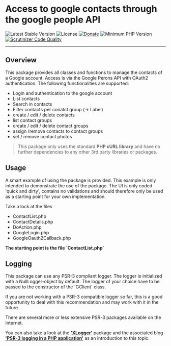# Access to google contacts through the google people API

 ![Latest Stable Version](https://img.shields.io/badge/release-v1.0.0-brightgreen.svg)
 ![License](https://img.shields.io/packagist/l/gomoob/php-pushwoosh.svg) 
 [![Donate](https://img.shields.io/static/v1?label=donate&message=PayPal&color=orange)](https://www.paypal.me/SKientzler/5.00EUR)
 ![Minimum PHP Version](https://img.shields.io/badge/php-%3E%3D%207.4-8892BF.svg)
 [![Scrutinizer Code Quality](https://scrutinizer-ci.com/g/Stefanius67/GContacts/badges/quality-score.png?b=master)](https://scrutinizer-ci.com/g/Stefanius67/GContacts/?branch=master)
 
----------
## Overview

This package provides all classes and functions to manage the contacts of a Google account.
Access is via the Google Perons API with OAuth2 authentication.
The following functionalities are supported:
- Login and authentication to the google account
- List contacts
- Search in contacts
- Filter contacts per conatct group (-> Label)
- create / edit / delete contacts
- list contact groups
- create / edit / delete contact groups
- assign /remove contacts to contact groups
- set / remove contact photos

> This package only uses the standard **PHP cURL library** and have no further dependencies 
> to any other 3rd party libraries or packages.

## Usage
A smart example of using the package is provided. This example is only intended to demonstrate 
the use of the package. The UI is only coded 'quick and dirty', contains no validations and should
therefore only be used as a starting point for your own implementation.

Take a lock at the files
- ContactList.php
- ContactDetails.php
- DoAction.php
- GoogleLogin.php
- GoogleOauth2Callback.php

**The starting point is the file ´ContactList.php´**

## Logging
This package can use any PSR-3 compliant logger. The logger is initialized with a NullLogger-object 
by default. The logger of your choice have to be passed to the constructor of the ´GClient´ class. 

If you are not working with a PSR-3 compatible logger so far, this is a good opportunity 
to deal with this recommendation and may work with it in the future.  

There are several more or less extensive PSR-3 packages available on the Internet.  

You can also take a look at the 
 [**'XLogger'**](https://www.phpclasses.org/package/11743-PHP-Log-events-to-browser-console-text-and-XML-files.html)
package and the associated blog
 [**'PSR-3 logging in a PHP application'**](https://www.phpclasses.org/blog/package/11743/post/1-PSR3-logging-in-a-PHP-application.html)
as an introduction to this topic.

